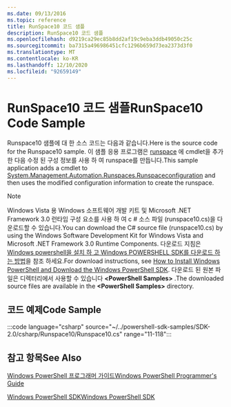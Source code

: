 ```yaml
---
ms.date: 09/13/2016
ms.topic: reference
title: RunSpace10 코드 샘플
description: RunSpace10 코드 샘플
ms.openlocfilehash: d9219ca29ec85b8dd2af19c9eba3ddb49050c25c
ms.sourcegitcommit: ba7315a496986451cfc1296b659d73ea2373d3f0
ms.translationtype: MT
ms.contentlocale: ko-KR
ms.lasthandoff: 12/10/2020
ms.locfileid: "92659149"
---
```

# <a name="runspace10-code-sample"></a><span data-ttu-id="f4225-103">RunSpace10 코드 샘플</span><span class="sxs-lookup"><span data-stu-id="f4225-103">RunSpace10 Code Sample</span></span>

<span data-ttu-id="f4225-104">Runspace10 샘플에 대 한 소스 코드는 다음과 같습니다.</span><span class="sxs-lookup"><span data-stu-id="f4225-104">Here is the source code for the Runspace10 sample.</span></span> <span data-ttu-id="f4225-105">이 샘플 응용 프로그램은 [runspace](/dotnet/api/System.Management.Automation.Runspaces.RunspaceConfiguration) 에 cmdlet을 추가한 다음 수정 된 구성 정보를 사용 하 여 runspace를 만듭니다.</span><span class="sxs-lookup"><span data-stu-id="f4225-105">This sample application adds a cmdlet to [System.Management.Automation.Runspaces.Runspaceconfiguration](/dotnet/api/System.Management.Automation.Runspaces.RunspaceConfiguration) and then uses the modified configuration information to create the runspace.</span></span>

> [!NOTE]
> <span data-ttu-id="f4225-106">Windows Vista 용 Windows 소프트웨어 개발 키트 및 Microsoft .NET Framework 3.0 런타임 구성 요소를 사용 하 여 c # 소스 파일 (runspace10.cs)을 다운로드할 수 있습니다.</span><span class="sxs-lookup"><span data-stu-id="f4225-106">You can download the C# source file (runspace10.cs) by using the Windows Software Development Kit for Windows Vista and Microsoft .NET Framework 3.0 Runtime Components.</span></span> <span data-ttu-id="f4225-107">다운로드 지침은 [Windows powershell을 설치 하 고 Windows POWERSHELL SDK를 다운로드 하는 방법](/powershell/scripting/developer/installing-the-windows-powershell-sdk)을 참조 하세요.</span><span class="sxs-lookup"><span data-stu-id="f4225-107">For download instructions, see [How to Install Windows PowerShell and Download the Windows PowerShell SDK](/powershell/scripting/developer/installing-the-windows-powershell-sdk).</span></span>
> <span data-ttu-id="f4225-108">다운로드 된 원본 파일은 디렉터리에서 사용할 수 있습니다 **\<PowerShell Samples>** .</span><span class="sxs-lookup"><span data-stu-id="f4225-108">The downloaded source files are available in the **\<PowerShell Samples>** directory.</span></span>

## <a name="code-sample"></a><span data-ttu-id="f4225-109">코드 예제</span><span class="sxs-lookup"><span data-stu-id="f4225-109">Code Sample</span></span>

:::code language="csharp" source="~/../powershell-sdk-samples/SDK-2.0/csharp/Runspace10/Runspace10.cs" range="11-118":::

## <a name="see-also"></a><span data-ttu-id="f4225-110">참고 항목</span><span class="sxs-lookup"><span data-stu-id="f4225-110">See Also</span></span>

[<span data-ttu-id="f4225-111">Windows PowerShell 프로그래머 가이드</span><span class="sxs-lookup"><span data-stu-id="f4225-111">Windows PowerShell Programmer's Guide</span></span>](./windows-powershell-programmer-s-guide.md)

[<span data-ttu-id="f4225-112">Windows PowerShell SDK</span><span class="sxs-lookup"><span data-stu-id="f4225-112">Windows PowerShell SDK</span></span>](../windows-powershell-reference.md)
